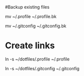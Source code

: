 #Backup existing files

mv ~/.profile ~/.profile.bk

mv ~/.gitconfig ~/.gitconfig.bk

# Create links
ln -s ~/dotfiles/.profile ~/.profile

ln -s ~/dotfiles/.gitconfig ~/.gitconfig
